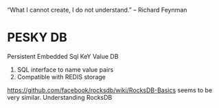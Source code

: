 “What I cannot create, I do not understand.” – Richard Feynman
# PESKY DB
Persistent Embedded Sql KeY Value DB

1) SQL interface to name value pairs
2) Compatible with REDIS storage

https://github.com/facebook/rocksdb/wiki/RocksDB-Basics seems to be very similar.
Understanding RocksDB

